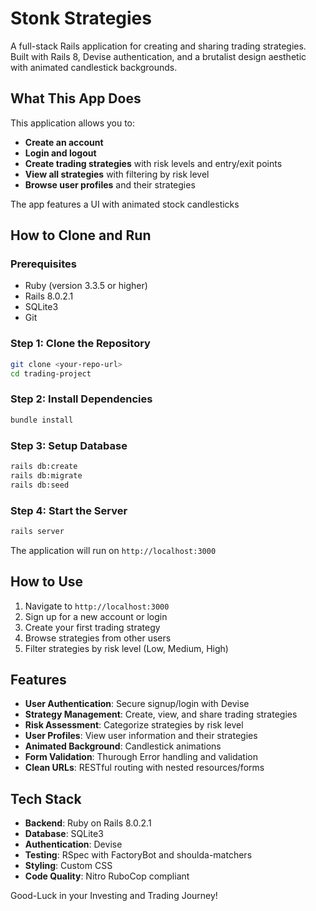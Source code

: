# Stonk Strategies

A full-stack Rails application for creating and sharing trading strategies. Built with Rails 8, Devise authentication, and a brutalist design aesthetic with animated candlestick backgrounds.

## What This App Does

This application allows you to:

- **Create an account**
- **Login and logout**
- **Create trading strategies** with risk levels and entry/exit points
- **View all strategies** with filtering by risk level
- **Browse user profiles** and their strategies

The app features a UI with animated stock candlesticks

## How to Clone and Run

### Prerequisites

- Ruby (version 3.3.5 or higher)
- Rails 8.0.2.1
- SQLite3
- Git

### Step 1: Clone the Repository

```bash
git clone <your-repo-url>
cd trading-project
```

### Step 2: Install Dependencies

```bash
bundle install
```

### Step 3: Setup Database

```bash
rails db:create
rails db:migrate
rails db:seed
```

### Step 4: Start the Server

```bash
rails server
```

The application will run on `http://localhost:3000`

## How to Use

1. Navigate to `http://localhost:3000`
2. Sign up for a new account or login
3. Create your first trading strategy
4. Browse strategies from other users
5. Filter strategies by risk level (Low, Medium, High)

## Features

- **User Authentication**: Secure signup/login with Devise
- **Strategy Management**: Create, view, and share trading strategies
- **Risk Assessment**: Categorize strategies by risk level
- **User Profiles**: View user information and their strategies
- **Animated Background**: Candlestick animations
- **Form Validation**: Thurough Error handling and validation
- **Clean URLs**: RESTful routing with nested resources/forms

## Tech Stack

- **Backend**: Ruby on Rails 8.0.2.1
- **Database**: SQLite3
- **Authentication**: Devise
- **Testing**: RSpec with FactoryBot and shoulda-matchers
- **Styling**: Custom CSS
- **Code Quality**: Nitro RuboCop compliant

Good-Luck in your Investing and Trading Journey!

